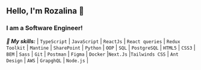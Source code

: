 ## Hello, I'm Rozalina 👋
### I am a Software Engineer!

***🌱 My skills:***
| `TypeScript` | `JavaScript` | `ReactJs` | `React queries` | `Redux Toolkit` | `Mantine` | `SharePoint` | `Python` | `OOP` | `SQL` | `PostgreSQL` | `HTML5` | `CSS3` | `BEM` | `Sass` | `Git` | `Postman` | `Figma` | `Docker` |`Next.Js` |`Tailwinds CSS` | `Ant Design` | `AWS` | `GrapghQL` | `Node.js` |
